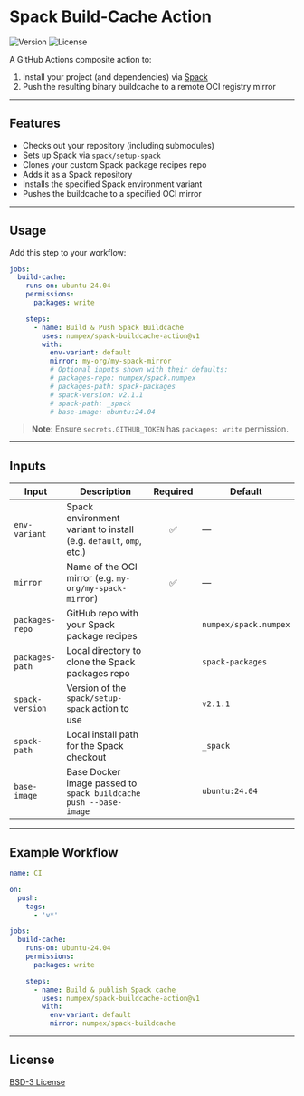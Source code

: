 # Spack Build-Cache Action

![Version][version-badge] ![License][license-badge]

[version-badge]: https://img.shields.io/badge/version-v1.0.0-blue.svg  
[license-badge]: https://img.shields.io/badge/license-MIT-blue.svg  
[spack]: https://spack.io  


A GitHub Actions composite action to:

1. Install your project (and dependencies) via [Spack][spack]  
2. Push the resulting binary buildcache to a remote OCI registry mirror

---

## Features

- Checks out your repository (including submodules)  
- Sets up Spack via `spack/setup-spack`  
- Clones your custom Spack package recipes repo  
- Adds it as a Spack repository  
- Installs the specified Spack environment variant  
- Pushes the buildcache to a specified OCI mirror  

---

## Usage

Add this step to your workflow:

```yaml
jobs:
  build-cache:
    runs-on: ubuntu-24.04
    permissions:
      packages: write

    steps:
      - name: Build & Push Spack Buildcache
        uses: numpex/spack-buildcache-action@v1
        with:
          env-variant: default
          mirror: my-org/my-spack-mirror
          # Optional inputs shown with their defaults:
          # packages-repo: numpex/spack.numpex
          # packages-path: spack-packages
          # spack-version: v2.1.1
          # spack-path: _spack
          # base-image: ubuntu:24.04
```

> **Note:** Ensure `secrets.GITHUB_TOKEN` has `packages: write` permission.

---

## Inputs

| Input           | Description                                                                 | Required | Default               |
| --------------- | --------------------------------------------------------------------------- | :------: | --------------------- |
| `env-variant`   | Spack environment variant to install (e.g. `default`, `omp`, etc.)         |   ✅     | —                     |
| `mirror`        | Name of the OCI mirror (e.g. `my-org/my-spack-mirror`)                     |   ✅     | —                     |
| `packages-repo` | GitHub repo with your Spack package recipes                                 |          | `numpex/spack.numpex` |
| `packages-path` | Local directory to clone the Spack packages repo                            |          | `spack-packages`      |
| `spack-version` | Version of the `spack/setup-spack` action to use                            |          | `v2.1.1`              |
| `spack-path`    | Local install path for the Spack checkout                                   |          | `_spack`              |
| `base-image`    | Base Docker image passed to `spack buildcache push --base-image`            |          | `ubuntu:24.04`        |

---

## Example Workflow

```yaml
name: CI

on:
  push:
    tags:
      - 'v*'

jobs:
  build-cache:
    runs-on: ubuntu-24.04
    permissions:
      packages: write

    steps:
      - name: Build & publish Spack cache
        uses: numpex/spack-buildcache-action@v1
        with:
          env-variant: default
          mirror: numpex/spack-buildcache
```

---

## License

[BSD-3 License](LICENSE)

